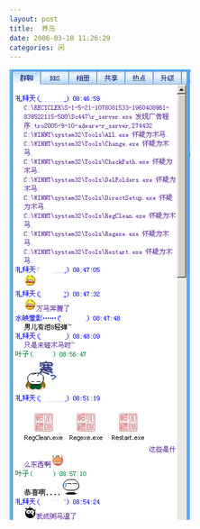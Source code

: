 ```yaml
---
layout: post
title:  养马 
date: 2006-03-10 11:26:29
categories: 闲
---
```

<img src="uploads/2006-03-10-virus.gif" >
